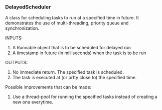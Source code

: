 ### DelayedScheduler

A class for scheduling tasks to run at a specified time in future.  It demonstrates the use of multi-threading, priority queue
and synchronization.

INPUTS:  
1. A Runnable object that is to be scheduled for delayed run  
2. A timestamp in future (in milliseconds) when the task is to be run

OUTPUTS:  
1. No immediate return.  The specified task is scheduled.  
2. The task is executed at (or prtty close to) the specified time.

Possible improvements that can be made:  
1. Use a thread-pool for running the specified tasks instead of creating a new one everytime.


